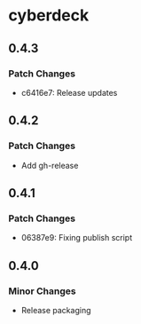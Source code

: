 # cyberdeck

## 0.4.3

### Patch Changes

- c6416e7: Release updates

## 0.4.2

### Patch Changes

- Add gh-release

## 0.4.1

### Patch Changes

- 06387e9: Fixing publish script

## 0.4.0

### Minor Changes

- Release packaging
